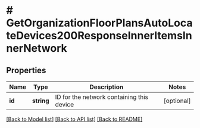 # # GetOrganizationFloorPlansAutoLocateDevices200ResponseInnerItemsInnerNetwork

## Properties

Name | Type | Description | Notes
------------ | ------------- | ------------- | -------------
**id** | **string** | ID for the network containing this device | [optional]

[[Back to Model list]](../../README.md#models) [[Back to API list]](../../README.md#endpoints) [[Back to README]](../../README.md)
